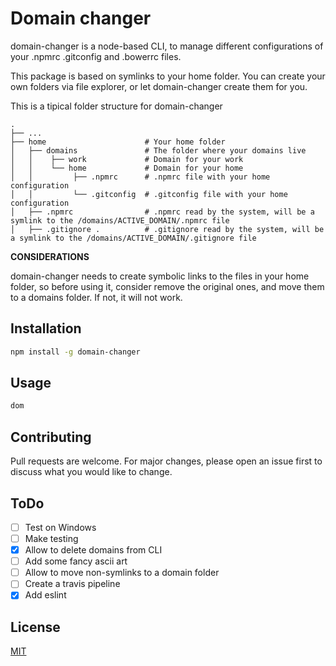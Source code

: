 # Domain changer

domain-changer is a node-based CLI, to manage different configurations of your .npmrc .gitconfig and .bowerrc files.

This package is based on symlinks to your home folder. You can create your own folders via file explorer, or let domain-changer create them for you.

This is a tipical folder structure for domain-changer

    .
    ├── ...
    ├── home                      # Your home folder
    │   ├── domains               # The folder where your domains live
    │   │    ├── work             # Domain for your work 
    │   │    └── home             # Domain for your home
    │   │         ├── .npmrc      # .npmrc file with your home configuration
    │   │         └── .gitconfig  # .gitconfig file with your home configuration
    │   ├── .npmrc                # .npmrc read by the system, will be a symlink to the /domains/ACTIVE_DOMAIN/.npmrc file
    │   ├── .gitignore .          # .gitignore read by the system, will be a symlink to the /domains/ACTIVE_DOMAIN/.gitignore file

**CONSIDERATIONS**

domain-changer needs to create symbolic links to the files in your home folder, so before using it, consider remove the original ones, and move them to a domains folder. If not, it will not work.

## Installation


```bash
npm install -g domain-changer
```

## Usage

```bash
dom
```

## Contributing
Pull requests are welcome. For major changes, please open an issue first to discuss what you would like to change.

## ToDo

- [ ] Test on Windows
- [ ] Make testing
- [x] Allow to delete domains from CLI
- [ ] Add some fancy ascii art
- [ ] Allow to move non-symlinks to a domain folder
- [ ] Create a travis pipeline
- [x] Add eslint

## License
[MIT](https://choosealicense.com/licenses/mit/)
